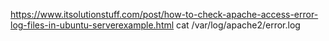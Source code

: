 https://www.itsolutionstuff.com/post/how-to-check-apache-access-error-log-files-in-ubuntu-serverexample.html
cat /var/log/apache2/error.log